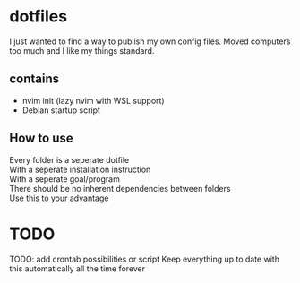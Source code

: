 # dotfiles

I just wanted to find a way to publish my own config files.
Moved computers too much and I like my things standard.

## contains

- nvim init (lazy nvim with WSL support) <br>
- Debian startup script

## How to use
Every folder is a seperate dotfile <br>
With a seperate installation instruction <br> 
With a seperate goal/program <br> 
There should be no inherent dependencies between folders <br>
Use this to your advantage <br>

# TODO

TODO: add crontab possibilities or script
Keep everything up to date with this automatically all the time forever
